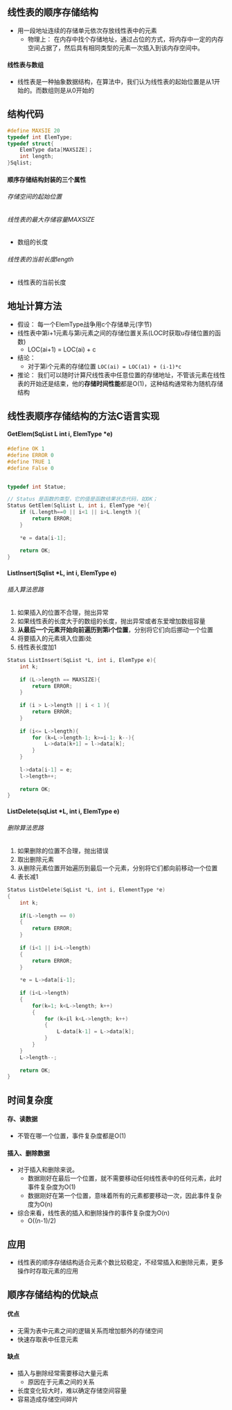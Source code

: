 ## 线性表的顺序存储结构
- 用一段地址连续的存储单元依次存放线性表中的元素
	- 物理上： 在内存中找个存储地址，通过占位的方式，将内存中一定的内存空间占据了，然后具有相同类型的元素一次插入到该内存空间中。

#### 线性表与数组
- 线性表是一种抽象数据结构，在算法中，我们认为线性表的起始位置是从1开始的。而数组则是从0开始的

## 结构代码

```c
#define MAXSIE 20
typedef int ElemType;
typedef struct{
	ElemType data[MAXSIZE]；
	int length;
}Sqlist;
```

#### 顺序存储结构封装的三个属性
###### 存储空间的起始位置

###### 线性表的最大存储容量MAXSIZE
- 数组的长度

###### 线性表的当前长度length
- 线性表的当前长度


## 地址计算方法
- 假设： 每一个ElemType战争用c个存储单元(字节)
- 线性表中第i+1元素与第i元素之间的存储位置关系(LOC时获取u存储位置的函数)
	- LOC(ai+1) = LOC(ai) + c
- 结论：
	-  对于第i个元素的存储位置 `LOC(ai) = LOC(a1) + (i-1)*c`
- 推论： 我们可以随时计算尺线性表中任意位置的存储地址，不管该元素在线性表的开始还是结束，他的**存储时间性能**都是O(1)，这种结构通常称为随机存储结构

## 线性表顺序存储结构的方法C语言实现
#### GetElem(SqList L int i, ElemType *e)

```c
#define OK 1
#define ERROR 0
#define TRUE 1
#define False 0


typedef int Statue;

// Status 是函数的类型，它的值是函数结果状态代码，如OK；
Status GetElem(SqlList L, int i, ElemType *e){
	if (L.length==0 || i<1 || i>L.length ){
		return ERROR;
	} 
	
	*e = data[i-1];
	
	return OK;
} 
```

#### ListInsert(Sqlist *L, int i, ElemType e)
###### 插入算法思路
1. 如果插入的位置不合理，抛出异常
2. 如果线性表的长度大于的数组的长度，抛出异常或者东爱增加数组容量
3. **从最后一个元素开始向前遍历到第i个位置**，分别将它们向后挪动一个位置
4. 将要插入的元素填入位置i处
5. 线性表长度加1

```c
Status ListInsert(SqList *L, int i, ElemType e){
	int k;
	
	if (L->length == MAXSIZE){
		return ERROR;
	}
	
	if (i > L->length || i < 1 ){
		return ERROR;
	}
	
	if (i<= L->length){
		for (k=L->length-1; k>=i-1; k--){
			L->data[k+1] = l->data[k];
		}
	}
	
	l->data[i-1] = e;
	l->length++;
	
	return OK;
}
```


#### ListDelete(sqList *L, int i, ElemType e)
###### 删除算法思路
1. 如果删除的位置不合理，抛出错误
2. 取出删除元素
3. 从删除元素位置开始遍历到最后一个元素，分别将它们都向前移动一个位置
4. 表长减1

```c
Status ListDelete(SqList *L, int i, ElementType *e) 
{
	int k;
	
	if(L->length == 0)
	{
		return ERROR;
	}
	
	if (i<1 || i>L->length)
	{
		return ERROR;
	}
	
	*e = L->data[i-1];
	
	if (i<L->length)
	{
		for(k=1; k<L->length; k++)
		{
			for (k=il k<L->length; k++)
			{
				L-data[k-1] = L->data[k];
			}
		}
	}
	L->length--;
	
	return OK;
}
```

## 时间复杂度
#### 存、读数据
- 不管在哪一个位置，事件复杂度都是O(1)

#### 插入、删除数据
- 对于插入和删除来说。
	- 数据刚好在最后一个位置，就不需要移动任何线性表中的任何元素，此时事件复杂度为O(1)
	- 数据刚好在第一个位置，意味着所有的元素都要移动一次，因此事件复杂度为O(n)
- 综合来看，线性表的插入和删除操作的事件复杂度为O(n)
	- O((n-1)/2)

## 应用
- 线性表的顺序存储结构适合元素个数比较稳定，不经常插入和删除元素，更多操作时存取元素的应用

## 顺序存储结构的优缺点
#### 优点
- 无需为表中元素之间的逻辑关系而增加额外的存储空间
- 快速存取表中任意元素

#### 缺点
- 插入与删除经常需要移动大量元素
	- 原因在于元素之间的关系
- 长度变化较大时，难以确定存储空间容量
- 容易造成存储空间碎片



